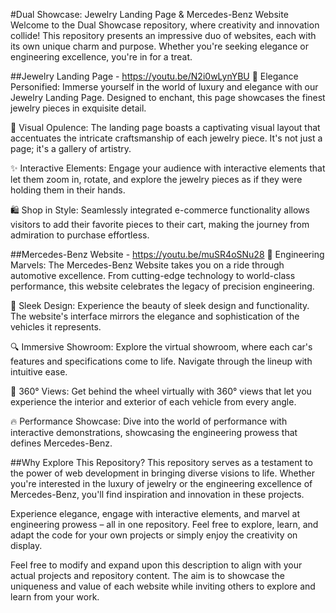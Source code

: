 #Dual Showcase: Jewelry Landing Page & Mercedes-Benz Website
Welcome to the Dual Showcase repository, where creativity and innovation collide! This repository presents an impressive duo of websites, each with its own unique charm and purpose. Whether you're seeking elegance or engineering excellence, you're in for a treat.

##Jewelry Landing Page - https://youtu.be/N2i0wLynYBU
📿 Elegance Personified: Immerse yourself in the world of luxury and elegance with our Jewelry Landing Page. Designed to enchant, this page showcases the finest jewelry pieces in exquisite detail.

🌟 Visual Opulence: The landing page boasts a captivating visual layout that accentuates the intricate craftsmanship of each jewelry piece. It's not just a page; it's a gallery of artistry.

✨ Interactive Elements: Engage your audience with interactive elements that let them zoom in, rotate, and explore the jewelry pieces as if they were holding them in their hands.

🛍️ Shop in Style: Seamlessly integrated e-commerce functionality allows visitors to add their favorite pieces to their cart, making the journey from admiration to purchase effortless.

##Mercedes-Benz Website - https://youtu.be/muSR4oSNu28
🚗 Engineering Marvels: The Mercedes-Benz Website takes you on a ride through automotive excellence. From cutting-edge technology to world-class performance, this website celebrates the legacy of precision engineering.

🏁 Sleek Design: Experience the beauty of sleek design and functionality. The website's interface mirrors the elegance and sophistication of the vehicles it represents.

🔍 Immersive Showroom: Explore the virtual showroom, where each car's features and specifications come to life. Navigate through the lineup with intuitive ease.

🎥 360° Views: Get behind the wheel virtually with 360° views that let you experience the interior and exterior of each vehicle from every angle.

🔥 Performance Showcase: Dive into the world of performance with interactive demonstrations, showcasing the engineering prowess that defines Mercedes-Benz.

##Why Explore This Repository?
This repository serves as a testament to the power of web development in bringing diverse visions to life. Whether you're interested in the luxury of jewelry or the engineering excellence of Mercedes-Benz, you'll find inspiration and innovation in these projects.

Experience elegance, engage with interactive elements, and marvel at engineering prowess – all in one repository. Feel free to explore, learn, and adapt the code for your own projects or simply enjoy the creativity on display.

Feel free to modify and expand upon this description to align with your actual projects and repository content. The aim is to showcase the uniqueness and value of each website while inviting others to explore and learn from your work.





